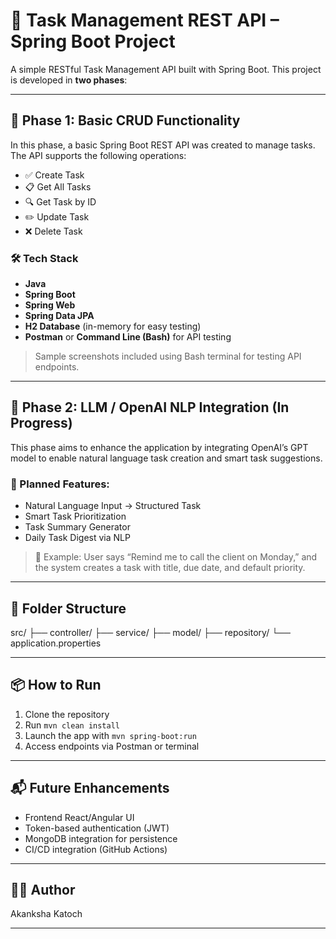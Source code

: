 # 📝 Task Management REST API – Spring Boot Project

A simple RESTful Task Management API built with Spring Boot. This project is developed in **two phases**:

---

## 🚀 Phase 1: Basic CRUD Functionality

In this phase, a basic Spring Boot REST API was created to manage tasks. The API supports the following operations:

- ✅ Create Task
- 📋 Get All Tasks
- 🔍 Get Task by ID
- ✏️ Update Task
- ❌ Delete Task

### 🛠️ Tech Stack

- **Java**
- **Spring Boot**
- **Spring Web**
- **Spring Data JPA**
- **H2 Database** (in-memory for easy testing)
- **Postman** or **Command Line (Bash)** for API testing

> Sample screenshots included using Bash terminal for testing API endpoints.

---

## 🤖 Phase 2: LLM / OpenAI NLP Integration (In Progress)

This phase aims to enhance the application by integrating OpenAI’s GPT model to enable natural language task creation and smart task suggestions.

### 🔮 Planned Features:

- Natural Language Input → Structured Task
- Smart Task Prioritization
- Task Summary Generator
- Daily Task Digest via NLP

> 🧠 Example: User says “Remind me to call the client on Monday,” and the system creates a task with title, due date, and default priority.

---

## 📁 Folder Structure

src/
├── controller/
├── service/
├── model/
├── repository/
└── application.properties


---

## 📦 How to Run

1. Clone the repository
2. Run `mvn clean install`
3. Launch the app with `mvn spring-boot:run`
4. Access endpoints via Postman or terminal

---


## 📬 Future Enhancements

- Frontend React/Angular UI
- Token-based authentication (JWT)
- MongoDB integration for persistence
- CI/CD integration (GitHub Actions)

---

## 👩‍💻 Author

Akanksha Katoch

---